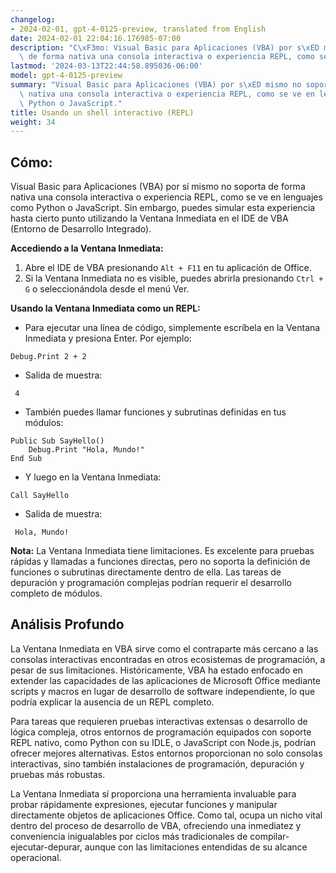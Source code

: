 ```yaml
---
changelog:
- 2024-02-01, gpt-4-0125-preview, translated from English
date: 2024-02-01 22:04:16.176985-07:00
description: "C\xF3mo: Visual Basic para Aplicaciones (VBA) por s\xED mismo no soporta\
  \ de forma nativa una consola interactiva o experiencia REPL, como se ve en lenguajes\u2026"
lastmod: '2024-03-13T22:44:58.895036-06:00'
model: gpt-4-0125-preview
summary: "Visual Basic para Aplicaciones (VBA) por s\xED mismo no soporta de forma\
  \ nativa una consola interactiva o experiencia REPL, como se ve en lenguajes como\
  \ Python o JavaScript."
title: Usando un shell interactivo (REPL)
weight: 34
---
```


## Cómo:
Visual Basic para Aplicaciones (VBA) por sí mismo no soporta de forma nativa una consola interactiva o experiencia REPL, como se ve en lenguajes como Python o JavaScript. Sin embargo, puedes simular esta experiencia hasta cierto punto utilizando la Ventana Inmediata en el IDE de VBA (Entorno de Desarrollo Integrado).

**Accediendo a la Ventana Inmediata:**
1. Abre el IDE de VBA presionando `Alt + F11` en tu aplicación de Office.
2. Si la Ventana Inmediata no es visible, puedes abrirla presionando `Ctrl + G` o seleccionándola desde el menú Ver.

**Usando la Ventana Inmediata como un REPL:**
- Para ejecutar una línea de código, simplemente escríbela en la Ventana Inmediata y presiona Enter. Por ejemplo:

```basic
Debug.Print 2 + 2
```

- Salida de muestra:
```
 4
```

- También puedes llamar funciones y subrutinas definidas en tus módulos:

```basic
Public Sub SayHello()
    Debug.Print "Hola, Mundo!"
End Sub
```

- Y luego en la Ventana Inmediata:
```basic
Call SayHello
```

- Salida de muestra:
```
 Hola, Mundo!
```

**Nota:** La Ventana Inmediata tiene limitaciones. Es excelente para pruebas rápidas y llamadas a funciones directas, pero no soporta la definición de funciones o subrutinas directamente dentro de ella. Las tareas de depuración y programación complejas podrían requerir el desarrollo completo de módulos.

## Análisis Profundo
La Ventana Inmediata en VBA sirve como el contraparte más cercano a las consolas interactivas encontradas en otros ecosistemas de programación, a pesar de sus limitaciones. Históricamente, VBA ha estado enfocado en extender las capacidades de las aplicaciones de Microsoft Office mediante scripts y macros en lugar de desarrollo de software independiente, lo que podría explicar la ausencia de un REPL completo.

Para tareas que requieren pruebas interactivas extensas o desarrollo de lógica compleja, otros entornos de programación equipados con soporte REPL nativo, como Python con su IDLE, o JavaScript con Node.js, podrían ofrecer mejores alternativas. Estos entornos proporcionan no solo consolas interactivas, sino también instalaciones de programación, depuración y pruebas más robustas.

La Ventana Inmediata sí proporciona una herramienta invaluable para probar rápidamente expresiones, ejecutar funciones y manipular directamente objetos de aplicaciones Office. Como tal, ocupa un nicho vital dentro del proceso de desarrollo de VBA, ofreciendo una inmediatez y conveniencia inigualables por ciclos más tradicionales de compilar-ejecutar-depurar, aunque con las limitaciones entendidas de su alcance operacional.
